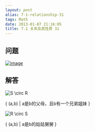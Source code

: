 ```yaml
---
layout: post
alias: 7-1-relationship-31
tags: Math
date: 2013-01-07 21:16:05
title: 7.1 关系及其性质 31
---
```


## 问题

[![image](http://freewind.me/wp-content/uploads/2013/01/image_thumb137.png "image")](http://freewind.me/wp-content/uploads/2013/01/image136.png)

## 解答

![S \circ R](http://chart.apis.google.com/chart?cht=tx&chs=1x0&chf=bg,s,FFFFFF00&chco=000000&chl=S%20%5Ccirc%20R)

{ (a,b) | a是b的父母，且b有一个兄弟姐妹 }

![R \circ S](http://chart.apis.google.com/chart?cht=tx&chs=1x0&chf=bg,s,FFFFFF00&chco=000000&chl=R%20%5Ccirc%20S)

{ (a,b) |  a是b的姑姑舅舅 }
